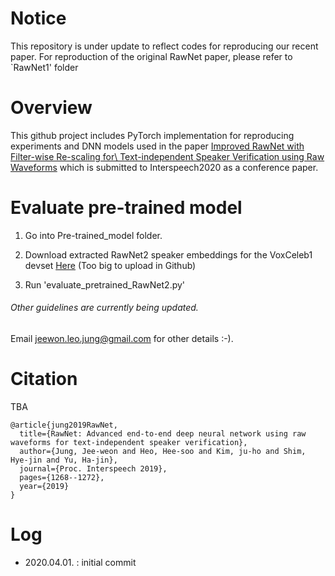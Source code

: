 # Notice
This repository is under update to reflect codes for reproducing our recent paper. 
For reproduction of the original RawNet paper, please refer to `RawNet1' folder

# Overview

This github project includes PyTorch implementation for reproducing experiments and DNN models used in the paper
[Improved RawNet with Filter-wise Re-scaling for\\ Text-independent Speaker Verification using Raw Waveforms]( https://isca-speech.org/archive/Interspeech_2019/pdfs/1982.pdf ) 
which is submitted to Interspeech2020 as a conference paper.

	

#  Evaluate pre-trained model

1. Go into Pre-trained_model folder. 
2. Download extracted RawNet2 speaker embeddings for the VoxCeleb1 devset [Here]( https://www.dropbox.com/s/2y4k5rap8cztcrf/TTA_vox1_dev.pk?dl=0 )
(Too big to upload in Github)

3. Run 'evaluate_pretrained_RawNet2.py'




###### Other guidelines are currently being updated.
Email jeewon.leo.jung@gmail.com for other details :-).

# Citation

TBA

```
@article{jung2019RawNet,
  title={RawNet: Advanced end-to-end deep neural network using raw waveforms for text-independent speaker verification},
  author={Jung, Jee-weon and Heo, Hee-soo and Kim, ju-ho and Shim, Hye-jin and Yu, Ha-jin},
  journal={Proc. Interspeech 2019},
  pages={1268--1272},
  year={2019}
}
```


# Log
- 2020.04.01. : initial commit
